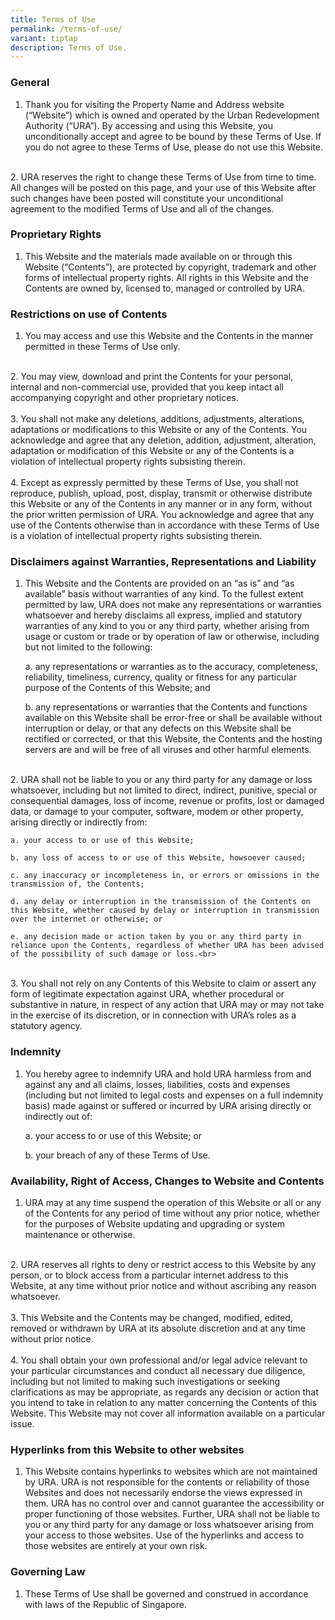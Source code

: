 ```yaml
---
title: Terms of Use
permalink: /terms-of-use/
variant: tiptap
description: Terms of Use.
---
```

### **General**

1.  Thank you for visiting the Property Name and Address website (“Website”) which is owned and operated by the Urban Redevelopment Authority (“URA”). By accessing and using this Website, you unconditionally accept and agree to be bound by these Terms of Use. If you do not agree to these Terms of Use, please do not use this Website.<br>
<br>
2.  URA reserves the right to change these Terms of Use from time to time. All changes will be posted on this page, and your use of this Website after such changes have been posted will constitute your unconditional agreement to the modified Terms of Use and all of the changes.
    

### **Proprietary Rights**

1.  This Website and the materials made available on or through this Website (“Contents”), are protected by copyright, trademark and other forms of intellectual property rights. All rights in this Website and the Contents are owned by, licensed to, managed or controlled by URA.

### **Restrictions on use of Contents**

1.  You may access and use this Website and the Contents in the manner permitted in these Terms of Use only.<br>
<br>
2.  You may view, download and print the Contents for your personal, internal and non-commercial use, provided that you keep intact all accompanying copyright and other proprietary notices.<br>
<br>
3.  You shall not make any deletions, additions, adjustments, alterations, adaptations or modifications to this Website or any of the Contents. You acknowledge and agree that any deletion, addition, adjustment, alteration, adaptation or modification of this Website or any of the Contents is a violation of intellectual property rights subsisting therein.<br>
<br>
4.  Except as expressly permitted by these Terms of Use, you shall not reproduce, publish, upload, post, display, transmit or otherwise distribute this Website or any of the Contents in any manner or in any form, without the prior written permission of URA. You acknowledge and agree that any use of the Contents otherwise than in accordance with these Terms of Use is a violation of intellectual property rights subsisting therein.
    

### **Disclaimers against Warranties, Representations and Liability**

1.  This Website and the Contents are provided on an “as is” and “as available” basis without warranties of any kind. To the fullest extent permitted by law, URA does not make any representations or warranties whatsoever and hereby disclaims all express, implied and statutory warranties of any kind to you or any third party, whether arising from usage or custom or trade or by operation of law or otherwise, including but not limited to the following:
    
    a. any representations or warranties as to the accuracy, completeness, reliability, timeliness, currency, quality or fitness for any particular purpose of the Contents of this Website; and
    
    b. any representations or warranties that the Contents and functions available on this Website shall be error-free or shall be available without interruption or delay, or that any defects on this Website shall be rectified or corrected, or that this Website, the Contents and the hosting servers are and will be free of all viruses and other harmful elements.<br>
<br>
2.  URA shall not be liable to you or any third party for any damage or loss whatsoever, including but not limited to direct, indirect, punitive, special or consequential damages, loss of income, revenue or profits, lost or damaged data, or damage to your computer, software, modem or other property, arising directly or indirectly from:
    
    a. your access to or use of this Website;
    
    b. any loss of access to or use of this Website, howsoever caused;
    
    c. any inaccuracy or incompleteness in, or errors or omissions in the transmission of, the Contents;
    
    d. any delay or interruption in the transmission of the Contents on this Website, whether caused by delay or interruption in transmission over the internet or otherwise; or
    
    e. any decision made or action taken by you or any third party in reliance upon the Contents, regardless of whether URA has been advised of the possibility of such damage or loss.<br>
<br>
3.  You shall not rely on any Contents of this Website to claim or assert any form of legitimate expectation against URA, whether procedural or substantive in nature, in respect of any action that URA may or may not take in the exercise of its discretion, or in connection with URA’s roles as a statutory agency.

### **Indemnity**

1.  You hereby agree to indemnify URA and hold URA harmless from and against any and all claims, losses, liabilities, costs and expenses (including but not limited to legal costs and expenses on a full indemnity basis) made against or suffered or incurred by URA arising directly or indirectly out of:
    
    a. your access to or use of this Website; or
    
    b. your breach of any of these Terms of Use.
    

### **Availability, Right of Access, Changes to Website and Contents**

1.  URA may at any time suspend the operation of this Website or all or any of the Contents for any period of time without any prior notice, whether for the purposes of Website updating and upgrading or system maintenance or otherwise.<br>
<br>
2.  URA reserves all rights to deny or restrict access to this Website by any person, or to block access from a particular internet address to this Website, at any time without prior notice and without ascribing any reason whatsoever.<br>
<br>
3.  This Website and the Contents may be changed, modified, edited, removed or withdrawn by URA at its absolute discretion and at any time without prior notice.<br>
<br>
4.  You shall obtain your own professional and/or legal advice relevant to your particular circumstances and conduct all necessary due diligence, including but not limited to making such investigations or seeking clarifications as may be appropriate, as regards any decision or action that you intend to take in relation to any matter concerning the Contents of this Website. This Website may not cover all information available on a particular issue.
    

### **Hyperlinks from this Website to other websites**

1.  This Website contains hyperlinks to websites which are not maintained by URA. URA is not responsible for the contents or reliability of those Websites and does not necessarily endorse the views expressed in them. URA has no control over and cannot guarantee the accessibility or proper functioning of those websites. Further, URA shall not be liable to you or any third party for any damage or loss whatsoever arising from your access to those websites. Use of the hyperlinks and access to those websites are entirely at your own risk.

### **Governing Law**

1.  These Terms of Use shall be governed and construed in accordance with laws of the Republic of Singapore.
